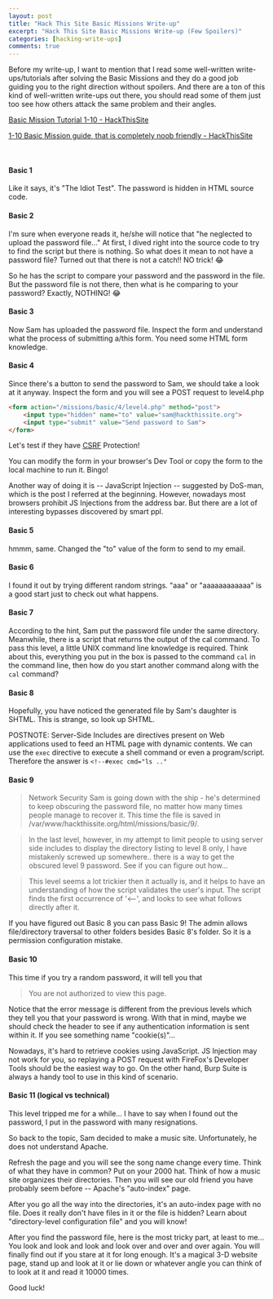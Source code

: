 ```yaml
---
layout: post
title: "Hack This Site Basic Missions Write-up"
excerpt: "Hack This Site Basic Missions Write-up (Few Spoilers)"
categories: [hacking-write-ups]
comments: true
---
```


Before my write-up, I want to mention that I read some well-written write-ups/tutorials after solving the Basic Missions and they do a good job guiding you to the right direction without spoilers. And there are a ton of this kind of well-written write-ups out there, you should read some of them just too see how others attack the same problem and their angles.

[Basic Mission Tutorial 1-10 - HackThisSite](https://www.hackthissite.org/articles/read/943)

[1-10 Basic Mission guide, that is completely noob friendly - HackThisSite](https://www.hackthissite.org/articles/read/758)

&nbsp;

#### Basic 1

Like it says, it's "The Idiot Test". The password is hidden in HTML source code.

#### Basic 2

I'm sure when everyone reads it, he/she will notice that "he neglected to upload the password file..." At first, I dived right into the source code to try to find the script but there is nothing. So what does it mean to not have a password file? Turned out that there is not a catch!! NO trick! :joy:

So he has the script to compare your password and the password in the file. But the password file is not there, then what is he comparing to your password? Exactly, NOTHING! :joy:

#### Basic 3

Now Sam has uploaded the password file. Inspect the form and understand what the process of submitting a/this form. You need some HTML form knowledge.

#### Basic 4

Since there's a button to send the password to Sam, we should take a look at it anyway. Inspect the form and you will see a POST request to level4.php

```HTML
<form action="/missions/basic/4/level4.php" method="post">
    <input type="hidden" name="to" value="sam@hackthissite.org">
    <input type="submit" value="Send password to Sam">
</form>
```

Let's test if they have [CSRF](https://www.owasp.org/index.php/Cross-Site_Request_Forgery_(CSRF)) Protection!

You can modify the form in your browser's Dev Tool or copy the form to the local machine to run it. Bingo!

Another way of doing it is -- JavaScript Injection -- suggested by DoS-man, which is the post I referred at the beginning. However, nowadays most browsers prohibit JS Injections from the address bar. But there are a lot of interesting bypasses discovered by smart ppl.

#### Basic 5

hmmm, same. Changed the "to" value of the form to send to my email.

#### Basic 6

I found it out by trying different random strings. "aaa" or "aaaaaaaaaaaa" is a good start just to check out what happens.

#### Basic 7

According to the hint, Sam put the password file under the same directory. Meanwhile, there is a script that returns the output of the cal command. To pass this level, a little UNIX command line knowledge is required. Think about this, everything you put in the box is passed to the command ```cal``` in the command line, then how do you start another command along with the ```cal``` command?

#### Basic 8

Hopefully, you have noticed the generated file by Sam's daughter is SHTML. This is strange, so look up SHTML.

POSTNOTE: Server-Side Includes are directives present on Web applications used to feed an HTML page with dynamic contents. We can use the ```exec``` directive to execute a shell command or even a program/script. Therefore the answer is ```<!--#exec cmd="ls .."```

#### Basic 9

> Network Security Sam is going down with the ship - he's determined to keep obscuring the password file, no matter how many times people manage to recover it. This time the file is saved in /var/www/hackthissite.org/html/missions/basic/9/.

>In the last level, however, in my attempt to limit people to using server side includes to display the directory listing to level 8 only, I have mistakenly screwed up somewhere.. there is a way to get the obscured level 9 password. See if you can figure out how...

>This level seems a lot trickier then it actually is, and it helps to have an understanding of how the script validates the user's input. The script finds the first occurrence of '<--', and looks to see what follows directly after it.

If you have figured out Basic 8 you can pass Basic 9! The admin allows file/directory traversal to other folders besides Basic 8's folder. So it is a permission configuration mistake.

#### Basic 10

This time if you try a random password, it will tell you that

> You are not authorized to view this page.

Notice that the error message is different from the previous levels which they tell you that your password is wrong. With that in mind, maybe we should check the header to see if any authentication information is sent within it. If you see something name "cookie(s)"...

Nowadays, it's hard to retrieve cookies using JavaScript. JS Injection may not work for you, so replaying a POST request with FireFox's Developer Tools should be the easiest way to go. On the other hand, Burp Suite is always a handy tool to use in this kind of scenario.

#### Basic 11 (logical vs technical)
This level tripped me for a while... I have to say when I found out the password, I put in the password with many resignations.

So back to the topic, Sam decided to make a music site. Unfortunately, he does not understand Apache. 

Refresh the page and you will see the song name change every time. Think of what they have in common? Put on your 2000 hat. Think of how a music site organizes their directories. Then you will see our old friend you have probably seem before -- Apache's "auto-index" page. 

After you go all the way into the directories, it's an auto-index page with no file. Does it really don't have files in it or the file is hidden? Learn about "directory-level configuration file" and you will know!

After you find the password file, here is the most tricky part, at least to me... You look and look and look and look over and over and over again. You will finally find out if you stare at it for long enough. It's a magical 3-D website page, stand up and look at it or lie down or whatever angle you can think of to look at it and read it 10000 times.

Good luck!
